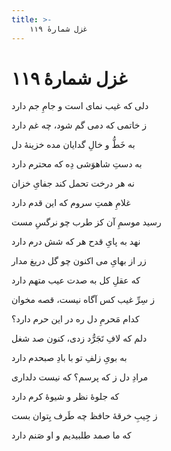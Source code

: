 ```yaml
---
title: >-
    غزل شمارهٔ ۱۱۹
---
```

# غزل شمارهٔ ۱۱۹

<div class="b" id="bn1"><div class="m1"><p>دلی که غیب نمای است و جامِ جم دارد</p></div>
<div class="m2"><p>ز خاتمی که دمی گم شود، چه غم دارد</p></div></div>
<div class="b" id="bn2"><div class="m1"><p>به خَطُّ و خالِ گدایان مده خزینهٔ دل</p></div>
<div class="m2"><p>به دستِ شاهوَشی دِه که محترم دارد</p></div></div>
<div class="b" id="bn3"><div class="m1"><p>نه هر درخت تحمل کند جفایِ خزان</p></div>
<div class="m2"><p>غلامِ همتِ سروم که این قدم دارد</p></div></div>
<div class="b" id="bn4"><div class="m1"><p>رسید موسمِ آن کز طرب چو نرگسِ مست</p></div>
<div class="m2"><p>نهد به پایِ قدح هر که شش درم دارد</p></div></div>
<div class="b" id="bn5"><div class="m1"><p>زر از بهایِ می اکنون چو گل دریغ مدار</p></div>
<div class="m2"><p>که عقلِ کل به صدت عیب متهم دارد</p></div></div>
<div class="b" id="bn6"><div class="m1"><p>ز سِرِّ غیب کس آگاه نیست، قصه مخوان</p></div>
<div class="m2"><p>کدام مَحرمِ دل ره در این حرم دارد؟</p></div></div>
<div class="b" id="bn7"><div class="m1"><p>دلم که لافِ تَجَرُّد زدی، کنون صد شغل</p></div>
<div class="m2"><p>به بویِ زلفِ تو با بادِ صبحدم دارد</p></div></div>
<div class="b" id="bn8"><div class="m1"><p>مرادِ دل ز که پرسم؟ که نیست دلداری</p></div>
<div class="m2"><p>که جلوهٔ نظر و شیوهٔ کرم دارد</p></div></div>
<div class="b" id="bn9"><div class="m1"><p>ز جِیبِ خرقهٔ حافظ چه طَرف بِتوان بست</p></div>
<div class="m2"><p>که ما صمد طلبیدیم و او صَنم دارد</p></div></div>